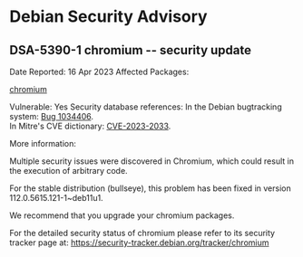 
Debian Security Advisory
========================


DSA-5390-1 chromium -- security update
--------------------------------------



Date Reported:
16 Apr 2023
Affected Packages:

[chromium](https://packages.debian.org/src:chromium)

Vulnerable:
Yes
Security database references:
In the Debian bugtracking system: [Bug 1034406](https://bugs.debian.org/cgi-bin/bugreport.cgi?bug=1034406).  
In Mitre's CVE dictionary: [CVE-2023-2033](https://security-tracker.debian.org/tracker/CVE-2023-2033).  

More information:

Multiple security issues were discovered in Chromium, which could result
in the execution of arbitrary code.


For the stable distribution (bullseye), this problem has been fixed in
version 112.0.5615.121-1~deb11u1.


We recommend that you upgrade your chromium packages.


For the detailed security status of chromium please refer to
its security tracker page at:
<https://security-tracker.debian.org/tracker/chromium>





